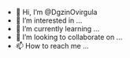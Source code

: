 - 👋 Hi, I’m @DgzinOvirgula
- 👀 I’m interested in ...
- 🌱 I’m currently learning ...
- 💞️ I’m looking to collaborate on ...
- 📫 How to reach me ...

<!---
DgzinOvirgula/DgzinOvirgula is a ✨ special ✨ repository because its `README.md` (this file) appears on your GitHub profile.
You can click the Preview link to take a look at your changes.
--->
